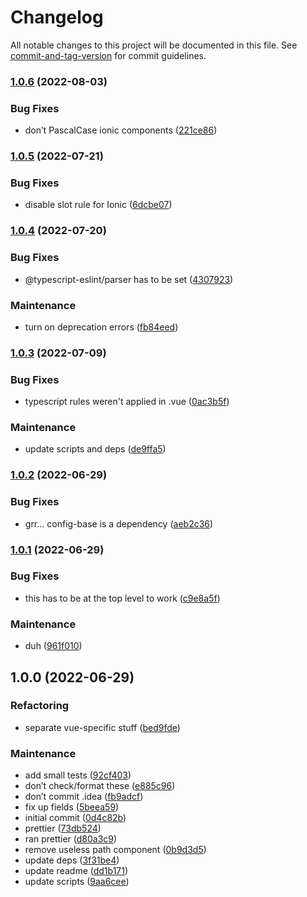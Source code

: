 # Changelog

All notable changes to this project will be documented in this file. See [commit-and-tag-version](https://github.com/absolute-version/commit-and-tag-version) for commit guidelines.

### [1.0.6](https://github.com/aparajita/eslint-config-vue/compare/v1.0.5...v1.0.6) (2022-08-03)


### Bug Fixes

* don’t PascalCase ionic components ([221ce86](https://github.com/aparajita/eslint-config-vue/commit/221ce862e5d9c90b4218785627185fcbad4764ec))

### [1.0.5](https://github.com/aparajita/eslint-config-vue/compare/v1.0.4...v1.0.5) (2022-07-21)


### Bug Fixes

* disable slot rule for Ionic ([6dcbe07](https://github.com/aparajita/eslint-config-vue/commit/6dcbe0712d1db22e662b62c338b27bc04987fe49))

### [1.0.4](https://github.com/aparajita/eslint-config-vue/compare/v1.0.3...v1.0.4) (2022-07-20)


### Bug Fixes

* @typescript-eslint/parser has to be set ([4307923](https://github.com/aparajita/eslint-config-vue/commit/4307923a5598a0aece9bf0cf722aee43ae965e4d))


### Maintenance

* turn on deprecation errors ([fb84eed](https://github.com/aparajita/eslint-config-vue/commit/fb84eed46a2353b54b9409edd9de0695b6dbcecd))

### [1.0.3](https://github.com/aparajita/eslint-config-vue/compare/v1.0.2...v1.0.3) (2022-07-09)


### Bug Fixes

* typescript rules weren't applied in .vue ([0ac3b5f](https://github.com/aparajita/eslint-config-vue/commit/0ac3b5fb3d8be4d7a0861866890ccbd07896a419))


### Maintenance

* update scripts and deps ([de9ffa5](https://github.com/aparajita/eslint-config-vue/commit/de9ffa59758f6e0a70164ec28b74221b767dbf60))

### [1.0.2](https://github.com/aparajita/eslint-config-vue/compare/v1.0.1...v1.0.2) (2022-06-29)


### Bug Fixes

* grr... config-base is a dependency ([aeb2c36](https://github.com/aparajita/eslint-config-vue/commit/aeb2c366badc0c97f64b0ef89392847ed68933f9))

### [1.0.1](https://github.com/aparajita/eslint-config-vue/compare/v1.0.0...v1.0.1) (2022-06-29)


### Bug Fixes

* this has to be at the top level to work ([c9e8a5f](https://github.com/aparajita/eslint-config-vue/commit/c9e8a5f77e1d108261403f2f53cc4a7b5a85b597))


### Maintenance

* duh ([961f010](https://github.com/aparajita/eslint-config-vue/commit/961f010f9502e6097a93d86968a89c48632a312e))

## 1.0.0 (2022-06-29)


### Refactoring

* separate vue-specific stuff ([bed9fde](https://github.com/aparajita/eslint-config-vue/commit/bed9fde5f6e2509f4cd10f7c2697ceeae89695f8))


### Maintenance

* add small tests ([92cf403](https://github.com/aparajita/eslint-config-vue/commit/92cf403afdcc7afd8682791e1629a46843fa3385))
* don’t check/format these ([e885c96](https://github.com/aparajita/eslint-config-vue/commit/e885c960fb24e06eab9313a1de90b54bdd471653))
* don’t commit .idea ([fb9adcf](https://github.com/aparajita/eslint-config-vue/commit/fb9adcffeeb6ced15d971830cb9188dc6318f86c))
* fix up fields ([5beea59](https://github.com/aparajita/eslint-config-vue/commit/5beea592961ba3243e68fa62b8d28aad8fac70f9))
* initial commit ([0d4c82b](https://github.com/aparajita/eslint-config-vue/commit/0d4c82b8cca9ad0ad78b185459a54729b4accf56))
* prettier ([73db524](https://github.com/aparajita/eslint-config-vue/commit/73db5248f38337afca5ff5bc1059b5d4408279bf))
* ran prettier ([d80a3c9](https://github.com/aparajita/eslint-config-vue/commit/d80a3c91da173aad2370798b932cb539595a413f))
* remove useless path component ([0b9d3d5](https://github.com/aparajita/eslint-config-vue/commit/0b9d3d5ac95b8376099b79edd6cf3e0ff1b03118))
* update deps ([3f31be4](https://github.com/aparajita/eslint-config-vue/commit/3f31be4c3f5d77bafad9c34345bc107e550150ac))
* update readme ([dd1b171](https://github.com/aparajita/eslint-config-vue/commit/dd1b171166578c165f6e72b96e38c54450857a3c))
* update scripts ([9aa6cee](https://github.com/aparajita/eslint-config-vue/commit/9aa6cee671482612e489e24057bdff845d68b89c))
